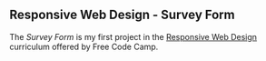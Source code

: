 ## Responsive Web Design - Survey Form

The *Survey Form* is my first project in the [Responsive Web Design](https://www.freecodecamp.org/learn/2022/responsive-web-design/) curriculum offered by Free Code Camp.
